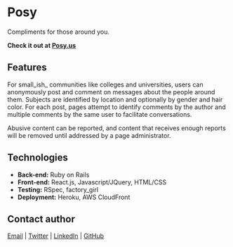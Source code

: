 # Posy
Compliments for those around you.

**Check it out at [Posy.us](http://www.posy.us/demo)**

## Features
For small_ish_ communities like colleges and universities, users can anonymously post and comment on messages about the people around them.  Subjects are identified by location and optionally by gender and hair color. For each post, pages attempt to identify comments by the author and multiple comments by the same user to facilitate conversations.

Abusive content can be reported, and content that receives enough reports will be removed until addressed by a page administrator.

## Technologies
* **Back-end:** Ruby on Rails
* **Front-end:** React.js, Javascript/JQuery, HTML/CSS
* **Testing:** RSpec, factory_girl
* **Deployment:** Heroku, AWS CloudFront

## Contact author
[Email](mailto:wilchandler2@gmail.com) | [Twitter](https://twitter.com/wil_chandler) | [LinkedIn](http://www.linkedin.com/in/wilchandler) | [GitHub](https://github.com/wilchandler)  
